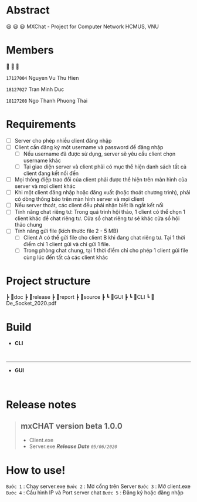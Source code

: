 # Abstract
:smiley:	:smiley:	:smiley:	MXChat - Project for Computer Network HCMUS, VNU 

# Members
:boy:	:boy:	:boy:	


`17127004` Nguyen Vu Thu Hien 

`18127027` Tran Minh Duc

`18127208` Ngo Thanh Phuong Thai


# Requirements
- [ ] Server cho phép nhiều client đăng nhập
- [ ] Client cần đăng ký một username và password để đăng nhập
  - [ ] Nếu username đã được sử dụng, server sẽ yêu cầu client chọn username khác
  - [ ] Tại giao diện server và client phải có mục thể hiện danh sách tất cả client đang kết nối đến
- [ ] Mọi thông điệp trao đổi của client phải được thể hiện trên màn hình của server và
mọi client khác
- [ ] Khi một client đăng nhập hoặc đăng xuất (hoặc thoát chương trình), phải có dòng
thông báo trên màn hình server và mọi client
- [ ] Nếu server thoát, các client đều phải nhận biết là ngắt kết nối
- [ ] Tính năng chat riêng tư: Trong quá trình hội thảo, 1 client có thể chọn 1 client khác
để chat riêng tư. Cửa sổ chat riêng tư sẽ khác cửa sổ hội thảo chung
- [ ] Tính năng gửi file (kích thước file 2 - 5 MB)
  - [ ]  Client A có thể gửi file cho client B khi đang chat riêng tư. Tại 1 thời điểm
chỉ 1 client gửi và chỉ gửi 1 file.
  - [ ] Trong phòng chat chung, tại 1 thời điểm chỉ cho phép 1 client gửi file cùng
lúc đến tất cả các client khác

# Project structure

 ┣ 📂doc
 ┣ 📂release
 ┣ 📂report 
 ┣ 📂source
 ┣ ┗ 📂GUI
 ┣ ┗ 📂CLI
 ┗ 📜De_Socket_2020.pdf
# Build

+ **CLI**
```
    
```
<hr/>

+ **GUI**
```
    
```

# Release notes
> ## mxCHAT version beta 1.0.0
> + Client.exe
> + Server.exe
>  _**Release Date**_ _`05/06/2020`_

# How to use!

`Bước 1` : Chạy server.exe
`Bước 2` : Mở cổng trên Server
`Bước 3` : Mở client.exe
`Bước 4` : Cấu hình IP và Port server chat
`Bước 5` : Đăng ký hoặc đăng nhập

